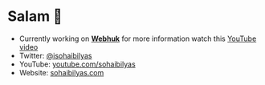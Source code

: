 # Salam 👋

- Currently working on **[Webhuk](https://webhuk.com)** for more information watch this [YouTube video](https://www.youtube.com/watch?v=Ld-sGXdLFtM)
- Twitter: [@isohaibilyas](https://twitter.com/isohaibilyas)
- YouTube: [youtube.com/sohaibilyas](https://youtube.com/sohaibilyas)
- Website: [sohaibilyas.com](https://sohaibilyas.com)
